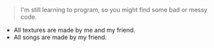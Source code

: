 > I'm still learning to program, so you might find some bad or messy code.

- All textures are made by me and my friend.
- All songs are made by my friend.
